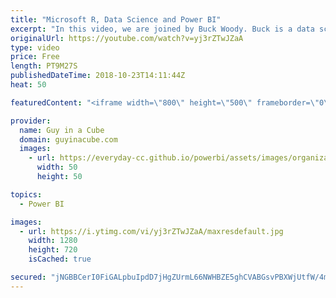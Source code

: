 ```yaml
---
title: "Microsoft R, Data Science and Power BI"
excerpt: "In this video, we are joined by Buck Woody. Buck is a data scientist at Microsoft. We work together to show how you can easily visualize Microsoft R in Power BI. We use Microsoft R Open and then move onto Power BI Desktop.  The example used in Microsoft R Open is the Anscombe's quartet.   Download sample"
originalUrl: https://youtube.com/watch?v=yj3rZTwJZaA
type: video
price: Free
length: PT9M27S
publishedDateTime: 2018-10-23T14:11:44Z
heat: 50

featuredContent: "<iframe width=\"800\" height=\"500\" frameborder=\"0\" src=\"https://www.youtube.com/embed/yj3rZTwJZaA\" allow=\"accelerometer; autoplay; encrypted-media; gyroscope; picture-in-picture\" allowfullscreen></iframe>"

provider:
  name: Guy in a Cube
  domain: guyinacube.com
  images:
    - url: https://everyday-cc.github.io/powerbi/assets/images/organizations/guyinacube.com-50x50.jpg
      width: 50
      height: 50

topics:
  - Power BI

images:
  - url: https://i.ytimg.com/vi/yj3rZTwJZaA/maxresdefault.jpg
    width: 1280
    height: 720
    isCached: true

secured: "jNGBBCerI0FiGALpbuIpdD7jHgZUrmL66NWHBZE5ghCVABGsvPBXWjUtfW/4mvFdSknOBNSQCD3rQouUDwAoeeVGLnypil1w4UxhkrdoCoGJfb9lknOmf1vMyqOrvbU+871Xu0KSneK4QDJitRtGAjJFbdyfOjMaQuy1UZoNAStV0zd6/jVxb2QyxW1tD82/3tQHvg2wGumj26qC9ZLAl0u9pp5iIBvelht6BIq4V2Dsp4+6jV9aCnopmdZkZBitRsJf6XBhYl+GQQRMlYjJghQ4usB4K0stiFw6hwQy9BdNFf0d/B6Q1HfYJAJKICSBBakw6BVsv4hHzNKZkqyuhP3nqPaj2PxiDaah80oygg0OZYKEzEDit++OLg3ZlMo5mwZFgJYp/AIMMrZm0KzXn/7NEOFQQMHVLvKzmxs6x7s=;AGUpFJHPTSYbACLeA7fGVw=="
---
```


